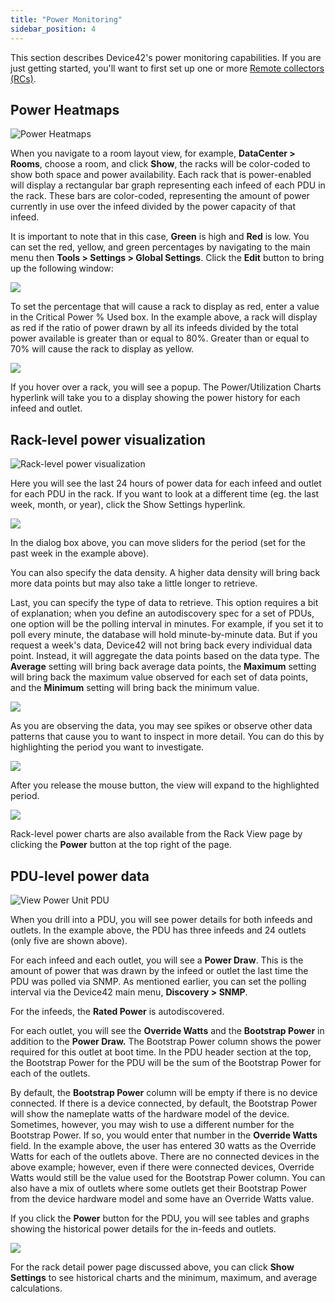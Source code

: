 ```yaml
---
title: "Power Monitoring"
sidebar_position: 4
---
```


This section describes Device42's power monitoring capabilities. If you are just getting started, you'll want to first set up one or more [Remote collectors (RCs)](auto-discovery/remote-collector-rc.md).

## Power Heatmaps

![Power Heatmaps](/assets/images/media_1424599764800.png)

When you navigate to a room layout view, for example, **DataCenter > Rooms**, choose a room, and click **Show**, the racks will be color-coded to show both space and power availability. Each rack that is power-enabled will display a rectangular bar graph representing each infeed of each PDU in the rack. These bars are color-coded, representing the amount of power currently in use over the infeed divided by the power capacity of that infeed.

It is important to note that in this case, **Green** is high and **Red** is low. You can set the red, yellow, and green percentages by navigating to the main menu then **Tools > Settings > Global Settings**. Click the **Edit** button to bring up the following window:

![](/assets/images/media_1424600310591.png)

To set the percentage that will cause a rack to display as red, enter a value in the Critical Power % Used box. In the example above, a rack will display as red if the ratio of power drawn by all its infeeds divided by the total power available is greater than or equal to 80%. Greater than or equal to 70% will cause the rack to display as yellow.

![](/assets/images/media_1424600582457.png)

If you hover over a rack, you will see a popup. The Power/Utilization Charts hyperlink will take you to a display showing the power history for each infeed and outlet.

## Rack-level power visualization

![Rack-level power visualization](/assets/images/media_1416079634123.png)

Here you will see the last 24 hours of power data for each infeed and outlet for each PDU in the rack. If you want to look at a different time (eg. the last week, month, or year), click the Show Settings hyperlink.

![](/assets/images/media_1415393982492.png)

In the dialog box above, you can move sliders for the period (set for the past week in the example above).

You can also specify the data density. A higher data density will bring back more data points but may also take a little longer to retrieve.

Last, you can specify the type of data to retrieve. This option requires a bit of explanation; when you define an autodiscovery spec for a set of PDUs, one option will be the polling interval in minutes. For example, if you set it to poll every minute, the database will hold minute-by-minute data. But if you request a week's data, Device42 will not bring back every individual data point. Instead, it will aggregate the data points based on the data type. The **Average** setting will bring back average data points, the **Maximum** setting will bring back the maximum value observed for each set of data points, and the **Minimum** setting will bring back the minimum value.

![](/assets/images/media_1416079778471.png)

As you are observing the data, you may see spikes or observe other data patterns that cause you to want to inspect in more detail. You can do this by highlighting the period you want to investigate.

![](/assets/images/media_1416079871175.png)

After you release the mouse button, the view will expand to the highlighted period.

![](/assets/images/media_1416079930654.png)

Rack-level power charts are also available from the Rack View page by clicking the **Power** button at the top right of the page.

## PDU-level power data

![View Power Unit PDU](/assets/images/view_power_unit.png)

When you drill into a PDU, you will see power details for both infeeds and outlets. In the example above, the PDU has three infeeds and 24 outlets (only five are shown above).

For each infeed and each outlet, you will see a **Power Draw**. This is the amount of power that was drawn by the infeed or outlet the last time the PDU was polled via SNMP. As mentioned earlier, you can set the polling interval via the Device42 main menu, **Discovery > SNMP**.

For the infeeds, the **Rated Power** is autodiscovered.

For each outlet, you will see the **Override Watts** and the **Bootstrap Power** in addition to the **Power Draw.** The Bootstrap Power column shows the power required for this outlet at boot time. In the PDU header section at the top, the Bootstrap Power for the PDU will be the sum of the Bootstrap Power for each of the outlets.

By default, the **Bootstrap Power** column will be empty if there is no device connected. If there is a device connected, by default, the Bootstrap Power will show the nameplate watts of the hardware model of the device. Sometimes, however, you may wish to use a different number for the Bootstrap Power. If so, you would enter that number in the **Override Watts** field. In the example above, the user has entered 30 watts as the Override Watts for each of the outlets above. There are no connected devices in the above example; however, even if there were connected devices, Override Watts would still be the value used for the Bootstrap Power column. You can also have a mix of outlets where some outlets get their Bootstrap Power from the device hardware model and some have an Override Watts value.

If you click the **Power** button for the PDU, you will see tables and graphs showing the historical power details for the in-feeds and outlets.

![](/assets/images/media_1416823791271.png)

For the rack detail power page discussed above, you can click **Show Settings** to see historical charts and the minimum, maximum, and average calculations.
